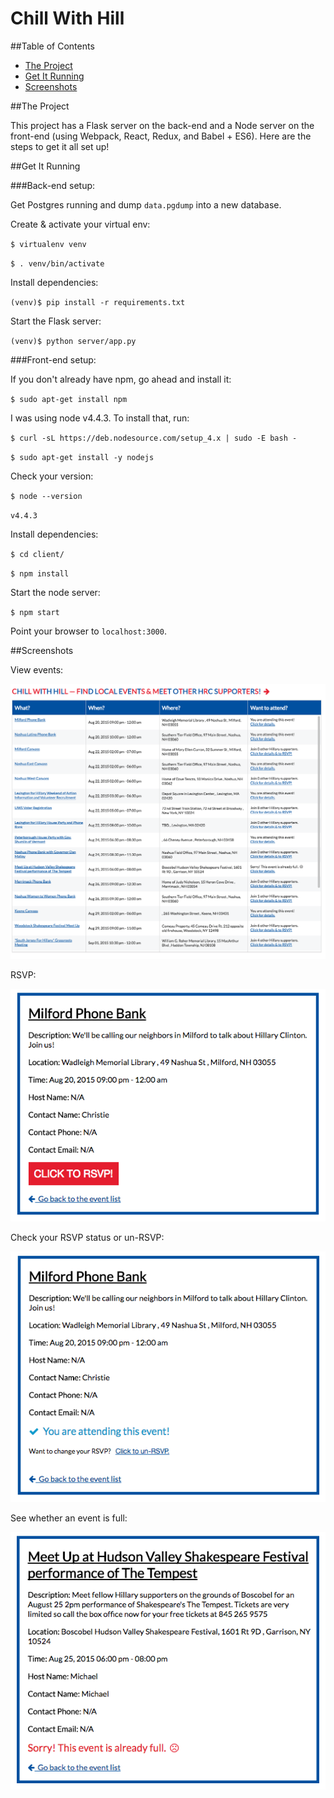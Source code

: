 Chill With Hill
===============

##Table of Contents
- [The Project](#the-project)
- [Get It Running](#get-it-running)
- [Screenshots](#screenshots)

##The Project

This project has a Flask server on the back-end and a Node server on the front-end
(using Webpack, React, Redux, and Babel + ES6). Here are the steps to get it all
set up!


##Get It Running

###Back-end setup:

Get Postgres running and dump `data.pgdump` into a new database.

Create & activate your virtual env:

`$ virtualenv venv`

`$ . venv/bin/activate`

Install dependencies:

`(venv)$ pip install -r requirements.txt`

Start the Flask server:

`(venv)$ python server/app.py`


###Front-end setup:

If you don't already have npm, go ahead and install it:

`$ sudo apt-get install npm`

I was using node v4.4.3. To install that, run:

`$ curl -sL https://deb.nodesource.com/setup_4.x | sudo -E bash -`

`$ sudo apt-get install -y nodejs`

Check your version:

`$ node --version`

`v4.4.3`

Install dependencies:

`$ cd client/`

`$ npm install`

Start the node server:

`$ npm start`

Point your browser to `localhost:3000`.


##Screenshots

View events:

![View events](/screenshots/event_list.png)

RSVP:

![RSVP](/screenshots/event_details_rsvp.png)

Check your RSVP status or un-RSVP:

![RSVP check](/screenshots/event_details_attending.png)

See whether an event is full:

![Check full](/screenshots/event_details_full.png)
